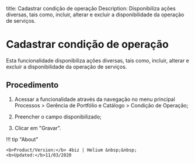 title: Cadastrar condição de operação
Description: Disponibiliza ações diversas, tais como, incluir, alterar e excluir a disponibilidade da operação de serviços.
# Cadastrar condição de operação

Esta funcionalidade disponibiliza ações diversas, tais como, incluir, alterar e
excluir a disponibilidade da operação de serviços.

Procedimento
----------------

1.  Acessar a funcionalidade através da navegação no menu principal Processos \>
    Gerência de Portfólio e Catálogo \> Condição de Operação;

2.  Preencher o campo disponibilizado;

3.  Clicar em "Gravar".


<!-- <i class='fa fa-youtube-play  fa-2x' style='color:#97ce17;vertical-align: middle;'> </i> [Video Library](https://www.youtube.com/playlist?list=PLB5qK2uzf2RPUBXWp7r7A0YUQY07qkSrO)'
-->
!!! tip "About"

    <b>Product/Version:</b> 4biz | Helium &nbsp;&nbsp;
    <b>Updated:</b>11/03/2020

